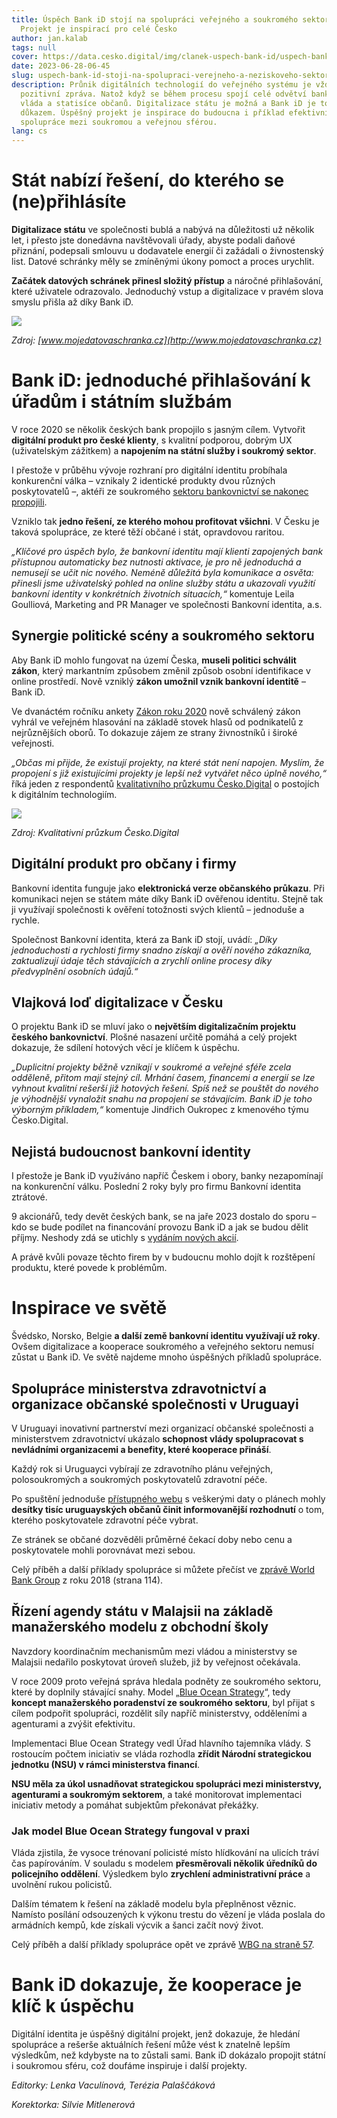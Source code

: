 ```yaml
---
title: Úspěch Bank iD stojí na spolupráci veřejného a soukromého sektoru.
  Projekt je inspirací pro celé Česko
author: jan.kalab
tags: null
cover: https://data.cesko.digital/img/clanek-uspech-bank-id/uspech-bank-id.png
date: 2023-06-28-06-45
slug: uspech-bank-id-stoji-na-spolupraci-verejneho-a-neziskoveho-sektoru
description: Průnik digitálních technologií do veřejného systému je vždy
  pozitivní zpráva. Natož když se během procesu spojí celé odvětví bankovnictví,
  vláda a statisíce občanů. Digitalizace státu je možná a Bank iD je toho
  důkazem. Úspěšný projekt je inspirace do budoucna i příklad efektivní
  spolupráce mezi soukromou a veřejnou sférou.
lang: cs
---
```

# Stát nabízí řešení, do kterého se (ne)přihlásíte

**Digitalizace státu** ve společnosti bublá a nabývá na důležitosti už několik let, i přesto jste donedávna navštěvovali úřady, abyste podali daňové přiznání, podepsali smlouvu u dodavatele energií či zažádali o živnostenský list. Datové schránky měly se zmíněnými úkony pomoct a proces urychlit. 

**Začátek datových schránek přinesl složitý přístup** a náročné přihlašování, které uživatele odrazovalo. Jednoduchý vstup a digitalizace v pravém slova smyslu přišla až díky Bank iD.

![](https://data.cesko.digital/img/clanek-uspech-bank-id/datove-schranky.png)

*Zdroj: [www.mojedatovaschranka.cz](http://www.mojedatovaschranka.cz)*

# Bank iD: jednoduché přihlašování k úřadům i státním službám

V roce 2020 se několik českých bank propojilo s jasným cílem. Vytvořit **digitální produkt pro české klienty**, s kvalitní podporou, dobrým UX (uživatelským zážitkem) a **napojením na státní služby i soukromý sektor**.

I přestože v průběhu vývoje rozhraní pro digitální identitu probíhala konkurenční válka –⁠ vznikaly 2 identické produkty dvou různých poskytovatelů –⁠, aktéři ze soukromého [sektoru bankovnictví se nakonec propojili](https://www.penize.cz/osobni-ucty/424583-bankovni-identitu-nabidneme-spolecne-dohodly-se-banky). 

Vzniklo tak **jedno řešení, ze kterého mohou profitovat všichni**. V Česku je taková spolupráce, ze které těží občané i stát, opravdovou raritou.

*„Klíčové pro úspěch bylo, že bankovní identitu mají klienti zapojených bank přístupnou automaticky bez nutnosti aktivace, je pro ně jednoduchá a nemusejí se učit nic nového. Neméně důležitá byla komunikace a osvěta: přinesli jsme uživatelský pohled na online služby státu a ukazovali využití bankovní identity v konkrétních životních situacích,“* komentuje Leila Goulliová, Marketing and PR Manager ve společnosti Bankovní identita, a.s.

## Synergie politické scény a soukromého sektoru 

Aby Bank iD mohlo fungovat na území Česka, **museli politici schválit zákon**, který markantním způsobem změnil způsob osobní identifikace v online prostředí. Nově vzniklý **zákon umožnil vznik bankovní identitě** – Bank iD. 

Ve dvanáctém ročníku ankety [Zákon roku 2020](https://www.zakonroku.cz/2021/10/22/anketa-zakon-roku-2020-zna-sveho-viteze/) nově schválený zákon vyhrál ve veřejném hlasování na základě stovek hlasů od podnikatelů z nejrůznějších oborů. To dokazuje zájem ze strany živnostníků i široké veřejnosti.

*„Občas mi přijde, že existují projekty, na které stát není napojen. Myslím, že propojení s již existujícími projekty je lepší než vytvářet něco úplně nového,“* říká jeden z respondentů [kvalitativního průzkumu Česko.Digital](https://docs.google.com/presentation/d/1VsQt8CBkAK5q4Mr__xEpPEzYzWjiqL_5pJeL3vu7Uzw/edit#slide=id.g2088cabc86d_0_303) o postojích k digitálním technologiím.

![](https://data.cesko.digital/img/clanek-uspech-bank-id/priklady-dobre-praxe.png)

*Zdroj: Kvalitativní průzkum Česko.Digital*

## Digitální produkt pro občany i firmy

Bankovní identita funguje jako **elektronická verze občanského průkazu**. Při komunikaci nejen se státem máte díky Bank iD ověřenou identitu. Stejně tak ji využívají společnosti k ověření totožnosti svých klientů – jednoduše a rychle.

Společnost Bankovní identita, která za Bank iD stojí, uvádí: *„Díky jednoduchosti a rychlosti firmy snadno získají a ověří nového zákazníka, zaktualizují údaje těch stávajících a zrychlí online procesy díky předvyplnění osobních údajů.“*

## Vlajková loď digitalizace v Česku

O projektu Bank iD se mluví jako o **největším digitalizačním projektu českého bankovnictví**. Plošné nasazení určitě pomáhá a celý projekt dokazuje, že sdílení hotových věcí je klíčem k úspěchu.

*„Duplicitní projekty běžně vznikají v soukromé a veřejné sféře zcela odděleně, přitom mají stejný cíl. Mrhání časem, financemi a energií se lze vyhnout kvalitní rešerší již hotových řešení. Spíš než se pouštět do nového je výhodnější vynaložit snahu na propojení se stávajícím. Bank iD je toho výborným příkladem,“* komentuje Jindřich Oukropec z kmenového týmu Česko.Digital.

## Nejistá budoucnost bankovní identity

I přestože je Bank iD využíváno napříč Českem i obory, banky nezapomínají na konkurenční válku. Poslední 2 roky byly pro firmu Bankovní identita ztrátové. 

9 akcionářů, tedy devět českých bank, se na jaře 2023 dostalo do sporu – kdo se bude podílet na financování provozu Bank iD a jak se budou dělit příjmy. Neshody zdá se utichly s [vydáním nových akcií](https://www.seznamzpravy.cz/clanek/ekonomika-finance-mensi-banky-dosahly-sveho-spory-o-zisk-za-overeni-bankovni-identity-konci-228264).

A právě kvůli povaze těchto firem by v budoucnu mohlo dojít k rozštěpení produktu, které povede k problémům.

# Inspirace ve světě

Švédsko, Norsko, Belgie **a další země bankovní identitu využívají už roky**. Ovšem digitalizace a kooperace soukromého a veřejného sektoru nemusí zůstat u Bank iD. Ve světě najdeme mnoho úspěšných příkladů spolupráce.

## Spolupráce ministerstva zdravotnictví a organizace občanské společnosti v Uruguayi

V Uruguayi inovativní partnerství mezi organizací občanské společnosti a ministerstvem zdravotnictví ukázalo **schopnost vlády spolupracovat s nevládními organizacemi a benefity, které kooperace přináší**.

Každý rok si Uruguayci vybírají ze zdravotního plánu veřejných, polosoukromých a soukromých poskytovatelů zdravotní péče. 

Po spuštění jednoduše [přístupného webu](https://atuservicio.msp.gub.uy/) s veškerými daty o plánech mohly **desítky tisíc uruguayských občanů činit informovanější rozhodnutí** o tom, kterého poskytovatele zdravotní péče vybrat.

Ze stránek se občané dozvěděli průměrné čekací doby nebo cenu a poskytovatele mohli porovnávat mezi sebou.

Celý příběh a další příklady spolupráce si můžete přečíst ve [zprávě World Bank Group](https://documents1.worldbank.org/curated/en/833041539871513644/pdf/131020-WP-P163620-WorldBankGlobalReport-PUBLIC.pdf) z roku 2018 (strana 114).

## Řízení agendy státu v Malajsii na základě manažerského modelu z obchodní školy 

Navzdory koordinačním mechanismům mezi vládou a ministerstvy se Malajsii nedařilo poskytovat úroveň služeb, již by veřejnost očekávala. 

V roce 2009 proto veřejná správa hledala podněty ze soukromého sektoru, které by doplnily stávající snahy. Model „[Blue Ocean Strategy](https://en.wikipedia.org/wiki/Blue_Ocean_Strategy)“, tedy **koncept manažerského poradenství ze soukromého sektoru**, byl přijat s cílem podpořit spolupráci, rozdělit síly napříč ministerstvy, odděleními a agenturami a zvýšit efektivitu.

Implementaci Blue Ocean Strategy vedl Úřad hlavního tajemníka vlády. S rostoucím počtem iniciativ se vláda rozhodla **zřídit Národní strategickou jednotku (NSU) v rámci ministerstva financí**. 

**NSU měla za úkol usnadňovat strategickou spolupráci mezi ministerstvy, agenturami a soukromým sektorem**, a také monitorovat implementaci iniciativ metody a pomáhat subjektům překonávat překážky.

### Jak model Blue Ocean Strategy fungoval v praxi

Vláda zjistila, že vysoce trénovaní policisté místo hlídkování na ulicích tráví čas papírováním. V souladu s modelem **přesměrovali několik úředníků do policejního oddělení**. Výsledkem bylo **zrychlení administrativní práce** a uvolnění rukou policistů.

Dalším tématem k řešení na základě modelu byla přeplněnost věznic. Namísto posílání odsouzených k výkonu trestu do vězení je vláda poslala do armádních kempů, kde získali výcvik a šanci začít nový život.

Celý příběh a další příklady spolupráce opět ve zprávě [WBG na straně 57](https://documents1.worldbank.org/curated/en/833041539871513644/pdf/131020-WP-P163620-WorldBankGlobalReport-PUBLIC.pdf).

# Bank iD dokazuje, že kooperace je klíč k úspěchu 

Digitální identita je úspěšný digitální projekt, jenž dokazuje, že hledání spolupráce a rešerše aktuálních řešení může vést k znatelně lepším výsledkům, než kdybyste na to zůstali sami. Bank iD dokázalo propojit státní i soukromou sféru, což doufáme inspiruje i další projekty.

*Editorky: Lenka Vaculínová, Terézia Palaščáková*

*Korektorka: Silvie Mitlenerová*
